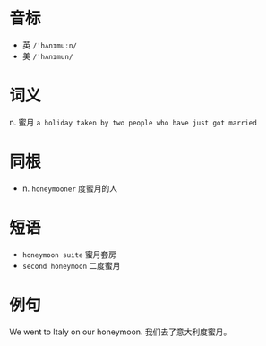 # 音标

- 英 `/'hʌnɪmuːn/`
- 美 `/'hʌnɪmun/`

# 词义

n. 蜜月
`a holiday taken by two people who have just got married`

# 同根

- n. `honeymooner` 度蜜月的人

# 短语

- `honeymoon suite` 蜜月套房
- `second honeymoon` 二度蜜月

# 例句

We went to Italy on our honeymoon.
我们去了意大利度蜜月。


